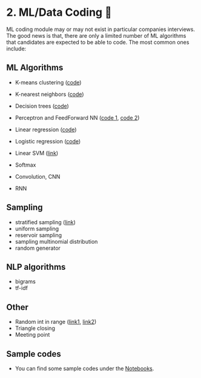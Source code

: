 # <a name="ml-coding"></a> 2. ML/Data Coding :robot:
ML coding module may or may not exist in particular companies interviews. The good news is that, there are only a limited number of ML algorithms that candidates are expected to be able to code. The most common ones include:

## ML Algorithms 
- K-means clustering ([code](https://colab.research.google.com/drive/1jbBmsNZ1hBUXm-Y2JEeOFhLdYC_UwOYF?usp=sharing))

- K-nearest neighbors ([code](https://github.com/MahanFathi/CS231/blob/master/assignment1/cs231n/classifiers/k_nearest_neighbor.py))
  
- Decision trees ([code](https://github.com/random-forests/tutorials/blob/master/decision_tree.py))

- Perceptron and FeedForward NN ([code 1](https://github.com/alirezadir/deep-learning/blob/master/first-neural-network/my_answers.py), [code 2](https://github.com/MahanFathi/CS231/blob/master/assignment1/cs231n/classifiers/neural_net.py))

- Linear regression ([code](./Notebooks/linear_regression_md.ipynb))

- Logistic regression ([code](./Notebooks/logistic_regression_md.ipynb))

- Linear SVM ([link](https://towardsdatascience.com/support-vector-machine-introduction-to-machine-learning-algorithms-934a444fca47))
- Softmax 
- Convolution, CNN 
- RNN 

##  Sampling
  - stratified sampling ([link](https://towardsdatascience.com/the-5-sampling-algorithms-every-data-scientist-need-to-know-43c7bc11d17c))
  - uniform sampling
  - reservoir sampling
  - sampling multinomial distribution
  - random generator
  
## NLP algorithms 
  - bigrams
  - tf-idf

## Other 
  - Random int in range ([link1](https://leetcode.com/discuss/interview-question/125347/generate-uniform-random-integer
), [link2](https://leetcode.com/articles/implement-rand10-using-rand7/))
  - Triangle closing 
  - Meeting point  

## Sample codes
- You can find some sample codes under the [Notebooks](https://github.com/alirezadir/machine-learning-interviews/tree/main/src/Notebooks).
